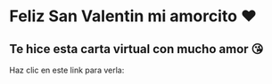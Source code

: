 # Feliz San Valentin mi amorcito ❤️ # 

## Te hice esta carta virtual con mucho amor  😘
Haz clic en este link para verla: [](https://feribelles.github.io/carta-de-san-valentin-para-Ramon/)
